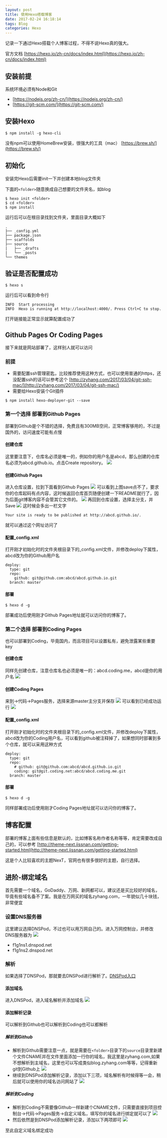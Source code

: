 ```yaml
---
layout: post
title: 使用Hexo搭载博客
date: 2017-02-24 16:18:14
tags: Blog
categories: Hexo
---
```


记录一下通过Hexo搭载个人博客过程，不得不说Hexo真的强大。

官方文档
[https://hexo.io/zh-cn/docs/index.html](https://hexo.io/zh-cn/docs/index.html)

<!-- More -->

## 安装前提
系统环境必须有Node和Git
- [https://nodejs.org/zh-cn/](https://nodejs.org/zh-cn/)
- [https://git-scm.com/](https://git-scm.com/)

## 安装Hexo
```
$ npm install -g hexo-cli
```
没有npm可以使用HomeBrew安装，很强大的工具（mac）
[https://brew.sh/](https://brew.sh/)

## 初始化
安装完Hexo后需要init一下并创建本地blog文件夹

下面的`<folder>`随意换成自己想要的文件夹名，如blog
```
$ hexo init <folder>
$ cd <folder>
$ npm install
```
运行后可以在根目录找到<folder>文件夹，里面目录大概如下
```
.
├── _config.yml
├── package.json
├── scaffolds
├── source
|   ├── _drafts
|   └── _posts
└── themes
```

## 验证是否配置成功
```
$ hexo s
```
运行后可以看到命令行
```
INFO  Start processing
INFO  Hexo is running at http://localhost:4000/. Press Ctrl+C to stop.
```
打开链接能正常显示就算配置成功了

## Github Pages Or Coding Pages
接下来就是网站部署了，这样别人就可以访问
### 前提
- 需要配置ssh管理密匙，比较推荐使用这种方式，也可以使用普通的https，还没配置ssh的话可以参考这个
[http://zyhang.com/2017/03/04/git-ssh-mac/](http://zyhang.com/2017/03/04/git-ssh-mac/)
- 需要给Hexo安装个Git插件
```
$ npm install hexo-deployer-git --save
```

### 第一个选择 部署到Github Pages
部署到Github是个不错的选择，免费且有300MB空间，正常博客够用的，不过是国外的，访问速度可能有点慢
#### 创建仓库
这里要注意下，仓库名必须是唯一的，例如你的用户名是abcd，那么创建的仓库名必须为abcd.github.io。点击Create repository。
![](http://images.zyhang.com/17-2-25/69559239-file_1488012142278_eb7b.png)

#### 创建Github Pages
进入仓库设置，拉到下面看到Github Pages
![](http://images.zyhang.com/17-2-25/32385771-file_1488012069872_12719.png)
可以看到上图save点不了，要求你的仓库起码有点内容，这时候返回仓库首页随便创建一下README就行了，因为后面git博客内容不会管其它文件的。
![](http://images.zyhang.com/17-2-25/77330531-file_1488012110942_20b7.png)
再回到仓库设置，选择主分支，并Save
![](http://images.zyhang.com/17-2-25/31777698-file_1488012122046_1353f.png)
这时候会多出一栏文字
```
Your site is ready to be published at http://abcd.github.io/.
```
就可以通过这个网址访问了

#### 配置_config.xml
打开刚才初始化时的文件夹根目录下的_config.xml文件，并修改deploy下属性，abcd改为你的Github用户名
```
deploy:
  type: git
  repo:
    github: git@github.com:abcd/abcd.github.io.git
  branch: master
```

#### 部署
```
$ hexo d -g
```
部署成功后使用刚才Github Pages地址就可以访问你的博客了。

### 第二个选择 部署到Coding Pages
也可以部署到Coding，毕竟国内，而且项目可以设置私有，避免泄露某些重要key
#### 创建仓库
同样先创建仓库，注意仓库名也必须是唯一的：abcd.coding.me，abcd是你的用户名
![](http://images.zyhang.com/17-3-4/6216032-file_1488590422021_81e4.png)
#### 创建Coding Pages
来到->代码->Pages服务，选择来源master主分支并保存
![](http://images.zyhang.com/17-3-4/59293459-file_1488590628082_7b05.png)
可以看到已经成功运行
![](http://images.zyhang.com/17-3-4/293295-file_1488590762691_7c6f.png)

#### 配置_config.xml
打开刚才初始化时的文件夹根目录下的_config.xml文件，并修改deploy下属性，abcd改为你的Coding用户名，可以看到github被注释掉了，如果想同时部署到多个仓库，就可以采用这种方式
```
deploy:
  type: git
  repo:
    # github: git@github.com:abcd/abcd.github.io.git
    coding: git@git.coding.net:abcd/abcd.coding.me.git
  branch: master
```

#### 部署
```
$ hexo d -g
```
同样部署成功后使用刚才Coding Pages地址就可以访问你的博客了。

## 博客配置
部署的博客上面有些信息是默认的，比如博客名称作者名称等等，肯定需要改成自己的，可以参考
[http://theme-next.iissnan.com/getting-started.html(http://theme-next.iissnan.com/getting-started.html)

这是个人比较喜欢的主题NexT，官网也有很多很好的主题，自行选择。

## 进阶-绑定域名
首先需要一个域名，GoDaddy、万网、新网都可以，建议还是买比较好的域名，毕竟有些域名备不了案。我是在万网买的域名zyhang.com，一年貌似几十块钱，非常便宜

### 设置DNS服务器
这里建议选择DNSPod，不过也可以用万网自己的。进入万网控制台，并修改DNS服务器为
![](http://images.zyhang.com/17-3-4/12514621-file_1488592560805_e07e.png)
- f1g1ns1.dnspod.net
- f1g1ns2.dnspod.net

### 解析
如果选择了DNSPod，那就要去DNSPod进行解析了。[DNSPod入口](https://www.dnspod.cn/)

#### 添加域名
进入DNSPod，进入域名解析并添加域名
![](http://images.zyhang.com/17-3-4/39339182-file_1488592865716_178e7.png)

#### 添加解析记录
可以解析到Github也可以解析到Coding也可以都解析

##### 解析到Github
- 解析到Github需要注意一点，就是需要在`<folder>`目录下的`source`目录里新建个文件CNAME并在文件里面添加一行你的域名，我这里是zyhang.com,如果不想解析到主域名，这里也可以写成类似blog.zyhang.com等等，记得重新git到Github上
![](http://images.zyhang.com/17-3-4/68548880-file_1488593305490_3e39.png)
- 继续到DNSPod添加解析记录，添加以下三项，域名解析有时候得等一会，稍后就可以使用你的域名访问网站了
![](http://images.zyhang.com/17-3-4/49314180-file_1488606823923_13b25.png)

##### 解析到Coding
- 解析到Coding不需要像Github一样新建个CNAME文件，只需要直接到项目控制台->代码->Pages服务->自定义域名，填写你的域名进行绑定就可以了
![](http://images.zyhang.com/17-3-4/95278537-file_1488607513967_a276.png)
- 然后依然是到DNSPod添加解析记录，添加以下两项即可
![](http://images.zyhang.com/17-3-4/28231828-file_1488607212191_7e90.png)

至此自定义域名绑定成功
